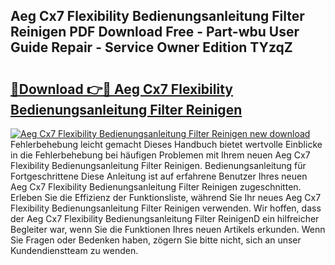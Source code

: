 ## Aeg Cx7 Flexibility Bedienungsanleitung Filter Reinigen PDF Download Free - Part-wbu User Guide Repair - Service Owner Edition TYzqZ

# <h2><a href="http://df685y.blite.top/?on=Aeg+Cx7+Flexibility+Bedienungsanleitung+Filter+Reinigen">🔗Download 👉🔴 Aeg Cx7 Flexibility Bedienungsanleitung Filter Reinigen</a></h2>

[![Aeg Cx7 Flexibility Bedienungsanleitung Filter Reinigen new download](https://i.imgur.com/lujVjoI.png)](http://df685y.blite.top/?on=Aeg+Cx7+Flexibility+Bedienungsanleitung+Filter+Reinigen)
Fehlerbehebung leicht gemacht Dieses Handbuch bietet wertvolle Einblicke in die Fehlerbehebung bei häufigen Problemen mit Ihrem neuen Aeg Cx7 Flexibility Bedienungsanleitung Filter Reinigen. Bedienungsanleitung für Fortgeschrittene Diese Anleitung ist auf erfahrene Benutzer Ihres neuen Aeg Cx7 Flexibility Bedienungsanleitung Filter Reinigen zugeschnitten. Erleben Sie die Effizienz der Funktionsliste, während Sie Ihr neues Aeg Cx7 Flexibility Bedienungsanleitung Filter Reinigen verwenden. Wir hoffen, dass der Aeg Cx7 Flexibility Bedienungsanleitung Filter ReinigenD ein hilfreicher Begleiter war, wenn Sie die Funktionen Ihres neuen Artikels erkunden. Wenn Sie Fragen oder Bedenken haben, zögern Sie bitte nicht, sich an unser Kundendienstteam zu wenden.
